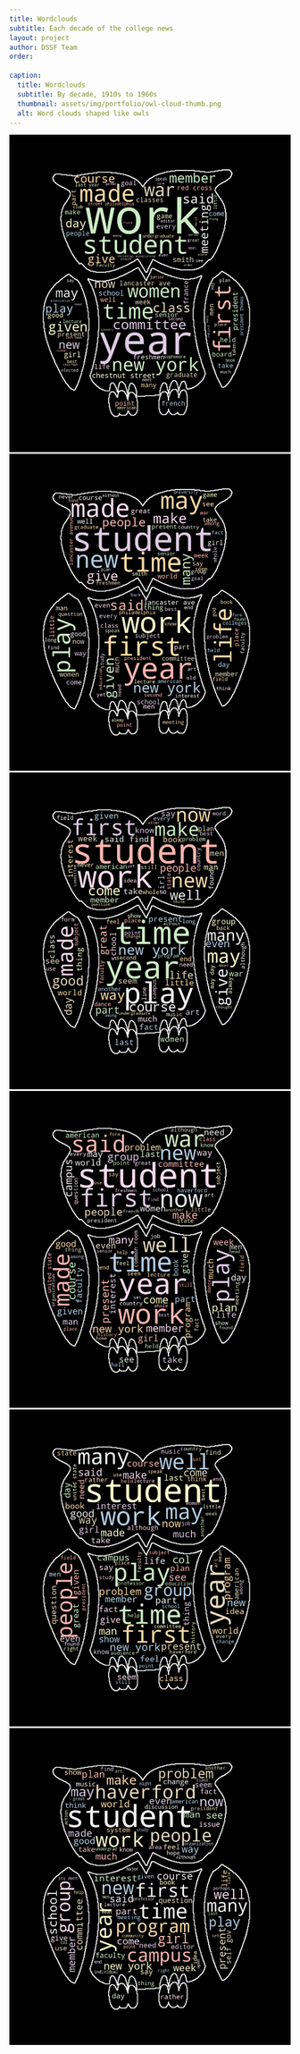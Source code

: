 ```yaml
---
title: Wordclouds
subtitle: Each decade of the college news
layout: project
author: DSSF Team
order: 

caption:
  title: Wordclouds
  subtitle: By decade, 1910s to 1960s
  thumbnail: assets/img/portfolio/owl-cloud-thumb.png
  alt: Word clouds shaped like owls
---
```

<div class="container-fluid">
  <div class="row">
    <div class="col-lg-4 col-sm-6">
      <img src="https://github.com/digbmc/coll-news-site/blob/main/assets/img/portfolio/wordcloud1910s.png?raw=true" class="img-responsive">
    </div>
    <div class="col-lg-4 col-sm-6">
      <img src="https://github.com/digbmc/coll-news-site/blob/main/assets/img/portfolio/wordcloud1920s.png?raw=true" class="img-responsive">
    </div>
    <div class="col-lg-4 col-sm-6">
      <img src="https://github.com/digbmc/coll-news-site/blob/main/assets/img/portfolio/wordcloud1930s.png?raw=true" class="img-responsive">
    </div>
    <div class="col-lg-4 col-sm-6">
      <img src="https://github.com/digbmc/coll-news-site/blob/main/assets/img/portfolio/wordcloud1940s.png?raw=true" class="img-responsive">
    </div>
    <div class="col-lg-4 col-sm-6">
      <img src="https://github.com/digbmc/coll-news-site/blob/main/assets/img/portfolio/wordcloud1950s.png?raw=true" class="img-responsive">
    </div>
    <div class="col-lg-4 col-sm-6">
      <img src="https://github.com/digbmc/coll-news-site/blob/main/assets/img/portfolio/wordcloud1960s.png?raw=true" class="img-responsive">
    </div>
  </div>
 
